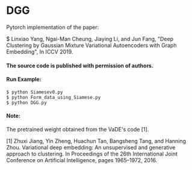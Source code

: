 # DGG
Pytorch implementation of the paper:

$ Linxiao Yang, Ngai-Man Cheung, Jiaying Li, and Jun Fang, "Deep Clustering by Gaussian Mixture Variational Autoencoders with Graph Embedding", In ICCV 2019.

#### The source code is published with permission of authors.

#### Run Example:
```
$ python Siamesev0.py
$ python Form_data_using_Siamese.py
$ python DGG.py
```
#### Note: 
The pretrained weight obtained from the VaDE's code [1].

[1] Zhuxi Jiang, Yin Zheng, Huachun Tan, Bangsheng Tang, and Hanning Zhou. Variational deep embedding: An unsupervised and generative approach to clustering. In Proceedings of the 26th International Joint Conference on Artificial Intelligence, pages 1965–1972, 2016.


